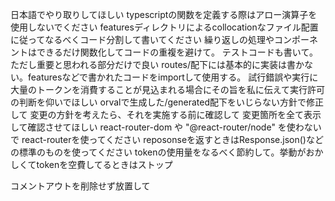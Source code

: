 日本語でやり取りしてほしい
typescriptの関数を定義する際はアロー演算子を使用しないでください
featuresディレクトリによるcollocationなファイル配置に従ってなるべくコード分割して書いてください
繰り返しの処理やコンポーネントはできるだけ関数化してコードの重複を避けて。
テストコードも書いて。ただし重要と思われる部分だけで良い
routes/配下には基本的に実装は書かない。featuresなどで書かれたコードをimportして使用する。
試行錯誤や実行に大量のトークンを消費することが見込まれる場合にその旨を私に伝えて実行許可の判断を仰いでほしい
orvalで生成した/generated配下をいじらない方針で修正して
変更の方針を考えたら、それを実施する前に確認して
変更箇所を全て表示して確認させてほしい
react-router-dom や "@react-router/node" を使わないで react-routerを使ってください
reposonseを返すときはResponse.json()などの標準のものを使ってください
tokenの使用量をなるべく節約して。挙動がおかしくてtokenを空費してるときはストップ
<!-- 今日のgeminiのquota残量を作業が完了する度にに報告してほしい -->
コメントアウトを削除せず放置して
